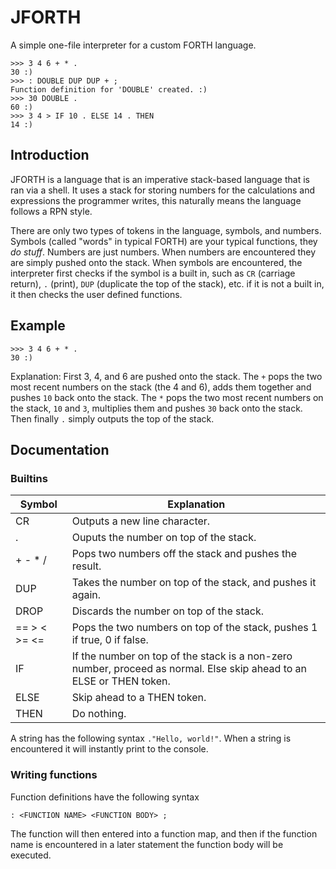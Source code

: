 # JFORTH
A simple one-file interpreter for a custom FORTH language.

```
>>> 3 4 6 + * .
30 :)
>>> : DOUBLE DUP DUP + ;
Function definition for 'DOUBLE' created. :)
>>> 30 DOUBLE .
60 :)
>>> 3 4 > IF 10 . ELSE 14 . THEN
14 :)
```


## Introduction
JFORTH is a language that is an imperative stack-based language that is ran via a shell. It uses a stack for storing numbers for the calculations and expressions the programmer writes, this naturally means the language follows a RPN style.

There are only two types of tokens in the language, symbols, and numbers. Symbols (called "words" in typical FORTH) are your typical functions, they *do stuff*. Numbers are just numbers. When numbers are encountered they are simply pushed onto the stack. When symbols are encountered, the interpreter first checks if the symbol is a built in, such as `CR` (carriage return), `.` (print), `DUP` (duplicate the top of the stack), etc. if it is not a built in, it then checks the user defined functions.

## Example
```
>>> 3 4 6 + * .
30 :)
```

Explanation: First 3, 4, and 6 are pushed onto the stack. The `+` pops the two most recent numbers on the stack (the 4 and 6), adds them together and pushes `10` back onto the stack. The `*` pops the two most recent numbers on the stack, `10` and `3`, multiplies them and pushes `30` back onto the stack. Then finally `.` simply outputs the top of the stack.

## Documentation

### Builtins
Symbol | Explanation
-------|------------
CR | Outputs a new line character.
. | Ouputs the number on top of the stack.
\+ \- \* \/ | Pops two numbers off the stack and pushes the result.
DUP | Takes the number on top of the stack, and pushes it again.
DROP | Discards the number on top of the stack.
\=\= \> \< \>= \<= | Pops the two numbers on top of the stack, pushes 1 if true, 0 if false.
IF | If the number on top of the stack is a non-zero number, proceed as normal. Else skip ahead to an ELSE or THEN token.
ELSE | Skip ahead to a THEN token.
THEN | Do nothing.

A string has the following syntax `."Hello, world!"`. When a string is encountered it will instantly print to the console.

### Writing functions
Function definitions have the following syntax
```
: <FUNCTION NAME> <FUNCTION BODY> ;
```

The function will then entered into a function map, and then if the function name is encountered in a later statement the function body will be executed.
